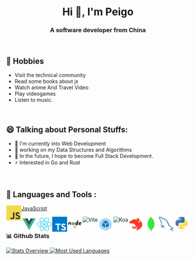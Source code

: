 <h1 align="center">Hi 👋, I'm Peigo</h1>
<h3 align="center">A software developer from China</h3>

<br/>

## 📅 Hobbies
- Visit the technical community
- Read some books about js
- Watch anime And Travel Video
- Play videogames
- Listen to music.

<br/>

## 😄 Talking about Personal Stuffs:
- 🌱 I'm currently into Web Development
- 🔭 working on my Data Structures and Algorithms
- 🚀 In the future, I hope to become Full Stack Development.
- ⚡ Interested in Go and Rust

<br/>

## 🔨 Languages and Tools :

<a href="https://developer.mozilla.org/en-US/docs/Web/JavaScript" target="_blank"><div><p><img align="left" alt="JavaScript" height ="42px" src= "./assets/javascript-original.svg"></p><p>JavaScript</p></div></a>
<a href="https://vuejs.org/" target="_blank"> <img align="left" alt="Vue" height="42px" src="./assets/vue.svg"></a>
<a href="https://reactjs.org/" target="_blank"> <img align="left" alt="React" height="42px" src="./assets/react-original.svg"></a>
<a href="https://www.typescriptlang.org/" target="_blank"><img align="left" alt="Typescirpt" height ="42px" src="./assets/typescript-original.svg"></a>
<a href="https://nodejs.org" target="_blank"><img align="left" alt="Node.js" height ="42px" src="./assets/nodejs.svg"></a>
<a href="https://vitejs.dev/" target="_blank"><img align="left" alt="Vite" height ="42px" src="https://vitejs.dev/logo.svg"></a>
<a href="https://webpack.js.org/" target="_blank"><img align="left" alt="Webpack" height ="42px" src="./assets/webpack.svg"></a>
<a href="https://koajs.com/" target="_blank"><img align="left" alt="Koa" height ="42px" src="https://koa.bootcss.com/public/images/koa-logo.png"></a>
<a href="https://nestjs.com/" target="_blank"><img align="left" alt="Nest.js" height ="42px" src="./assets/nest-service.svg"></a>
<a href="https://www.mongodb.com/" target="_blank"> <img src="./assets/mongodb.svg" align="left" alt="MongoDB" height='42px'/> </a>
<a href="https://www.mysql.com/" target="_blank"> <img src="./assets/mysql-original.svg" align="left" alt="MySQL" height='42px'/> </a>
<a href="https://www.python.org" target="_blank"><img align="left" alt="Python" height ="42px" src="./assets/python-original.svg"></a>

### 📊 Github Stats
<a href='https://github.com/candane/github-stats-transparent'>
  
![Stats Overview](https://raw.githubusercontent.com/candane/github-stats-transparent/output/generated/overview.svg)
![Most Used Languages](https://raw.githubusercontent.com/candane/github-stats-transparent/output/generated/languages.svg)

</a>

<br>
<!--
**Candane/candane** is a ✨ _special_ ✨ repository because its `README.md` (this file) appears on your GitHub profile.

Here are some ideas to get you started:

- 🔭 I’m currently working on ...
- 🌱 I’m currently learning ...
- 👯 I’m looking to collaborate on ...
- 🤔 I’m looking for help with ...
- 💬 Ask me about ...
- 📫 How to reach me: ...
- 😄 Pronouns: ...
- ⚡ Fun fact: ...
-->
